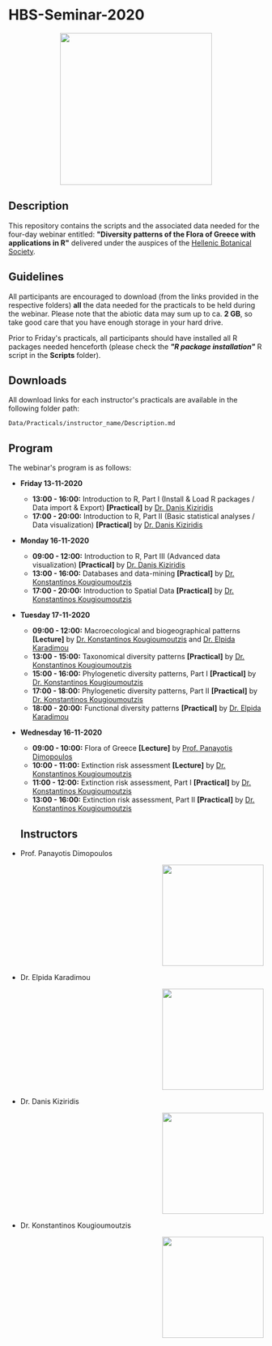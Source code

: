 # HBS-Seminar-2020  
  
<p align="center">
  <img width="300" height="300" src="https://github.com/kostask84/HBS-Seminar-2020/blob/main/Images/ebe-LOGO-005-300.jpg">
</p>
    
    
## Description   
This repository contains the scripts and the associated data needed for the four-day webinar entitled: **"Diversity patterns of the Flora of Greece with applications in R"** delivered under the auspices of the [Hellenic Botanical Society](www.hbs.gr).  
  
## Guidelines  
All participants are encouraged to download (from the links provided in the respective folders) **all** the data needed for the practicals to be held during the webinar. Please note that the abiotic data may sum up to ca. **2 GB**, so take good care that you have enough storage in your hard drive.   

Prior to Friday's practicals, all participants should have installed all R packages needed henceforth (please check the ***"R package installation"*** R script in the **Scripts** folder).

## Downloads
All download links for each instructor's practicals are available in the following folder path: 

`Data/Practicals/instructor_name/Description.md`


## Program
The webinar's program is as follows:  

- **Friday 13-11-2020**
  - **13:00 - 16:00:** Introduction to R, Part I (Install & Load R packages / Data import & Export) **[Practical]** by [Dr. Danis Kiziridis](http://danis.rf.gd/)
  - **17:00 - 20:00:** Introduction to R, Part II (Basic statistical analyses / Data visualization) **[Practical]** by [Dr. Danis Kiziridis](http://danis.rf.gd/)
 
- **Monday 16-11-2020**
  - **09:00 - 12:00:** Introduction to R, Part III (Advanced data visualization) **[Practical]** by [Dr. Danis Kiziridis](http://danis.rf.gd/)
  - **13:00 - 16:00:** Databases and data-mining  **[Practical]** by [Dr. Konstantinos Kougioumoutzis](https://www.kkougiou.com/)
  - **17:00 - 20:00:** Introduction to Spatial Data  **[Practical]** by [Dr. Konstantinos Kougioumoutzis](https://www.kkougiou.com/)

- **Tuesday 17-11-2020**
  - **09:00 - 12:00:** Macroecological and biogeographical patterns **[Lecture]** by [Dr. Konstantinos Kougioumoutzis](https://www.kkougiou.com/) and [Dr. Elpida Karadimou](https://ecoquest.gr/en/team/dr-elpida-karadimou/)
  - **13:00 - 15:00:** Taxonomical diversity patterns  **[Practical]** by [Dr. Konstantinos Kougioumoutzis](https://www.kkougiou.com/)
  - **15:00 - 16:00:** Phylogenetic diversity patterns, Part I  **[Practical]** by [Dr. Konstantinos Kougioumoutzis](https://www.kkougiou.com/)
  - **17:00 - 18:00:** Phylogenetic diversity patterns, Part II  **[Practical]** by [Dr. Konstantinos Kougioumoutzis](https://www.kkougiou.com/)
  - **18:00 - 20:00:** Functional diversity patterns  **[Practical]** by [Dr. Elpida Karadimou](https://www.researchgate.net/profile/Elpida_Karadimou)

- **Wednesday 16-11-2020**
  - **09:00 - 10:00:** Flora of Greece **[Lecture]** by [Prof. Panayotis Dimopoulos](http://www.biology.upatras.gr/personel/dimopoylos/) 
  - **10:00 - 11:00:** Extinction risk assessment **[Lecture]** by [Dr. Konstantinos Kougioumoutzis](https://www.kkougiou.com/)
  - **11:00 - 12:00:** Extinction risk assessment, Part I **[Practical]** by [Dr. Konstantinos Kougioumoutzis](https://www.kkougiou.com/)
  - **13:00 - 16:00:** Extinction risk assessment, Part II **[Practical]** by [Dr. Konstantinos Kougioumoutzis](https://www.kkougiou.com/)  
    
  ## Instructors
- Prof. Panayotis Dimopoulos   
  <p align="right">
  <img width="200" height="200" src="https://github.com/kostask84/HBS-Seminar-2020/blob/main/Images/pd.jpg">
</p>  
  
- Dr. Elpida Karadimou  
  <p align="right">
  <img width="200" height="200" src="https://github.com/kostask84/HBS-Seminar-2020/blob/main/Images/ek.jpg">
</p>   
  
- Dr. Danis Kiziridis  
  <p align="right">
  <img width="200" height="200" src="https://github.com/kostask84/HBS-Seminar-2020/blob/main/Images/dk.png">
</p>   
  
- Dr. Konstantinos Kougioumoutzis  
  <p align="right">
  <img width="200" height="200" src="https://github.com/kostask84/HBS-Seminar-2020/blob/main/Images/kk.jpg">
</p>  
